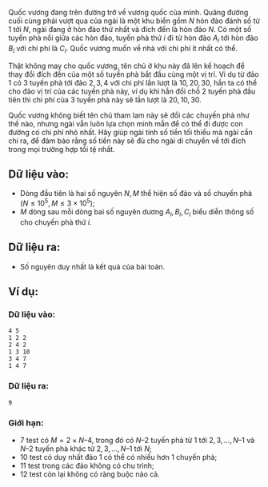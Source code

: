 Quốc vương đang trên đường trở về vương quốc của mình. Quãng đường cuối cùng phải vượt qua của ngài là một khu biển gồm $N$ hòn đào đánh số từ $1$ tới $N$, ngài đang ở hòn đảo thứ nhất và đích đến là hòn đảo $N$. Có một số tuyến phà nối giữa các hòn đảo, tuyến phà thứ $i$ đi từ hòn đảo $A_i$ tới hòn đảo $B_i$ với chi phí là $C_i$. Quốc vương muốn về nhà với chi phí ít nhất có thể.

Thật không may cho quốc vương, tên chủ ở khu này đã lên kế hoạch để thay đổi đích đến của một số tuyến phà bắt đầu cùng một vị trí. Ví dụ từ đảo $1$ có $3$ tuyến phà tới đảo $2, 3, 4$ với chi phí lần lượt là $10, 20, 30$, hắn ta có thể cho đảo vị trí của các tuyến phà này, ví dụ khi hắn đổi chỗ $2$ tuyến phà đầu tiên thì chi phí của $3$ tuyến phà này sẽ lần lượt là $20, 10, 30$.

Quốc vương không biết tên chủ tham lam này sẽ đổi các chuyến phà như thế nào, nhưng ngài vẫn luôn lựa chọn minh mẫn để có thể đi được con đường có chi phí nhỏ nhất. Hãy giúp ngài tính số tiền tối thiểu mà ngài cần chi ra, để đảm bảo rằng số tiền này sẽ đủ cho ngài di chuyển về tới đích trong mọi trường hợp tồi tệ nhất. 

## Dữ liệu vào:
- Dòng đầu tiên là hai số nguyên $N, M$ thể hiện số đảo và số chuyến phà $(N ≤10^5,M≤3×10^5)$;
- $M$ dòng sau mỗi dòng bai số nguyên dương $A_i, B_i, C_i$ biểu diễn thông số cho chuyến phà thứ $i$.

## Dữ liệu ra:
- Số nguyên duy nhất là kết quả của bài toán. 

## Ví dụ:
### Dữ liệu vào:
```
4 5
1 2 2
2 4 2
1 3 10
3 4 7
1 4 7
```

### Dữ liệu ra:
```
9
```

### Giới hạn:
- $7$ test có $M = 2 × N – 4$, trong đó có $N – 2$ tuyến phà từ $1$ tới $2, 3, …, N – 1$ và $N – 2$ tuyến phà khác từ $2, 3, …, N – 1$ tới $N$;
- $10$ test có duy nhất đảo $1$ có thể có nhiều hơn $1$ chuyến phà;
- $11$ test trong các đảo không có chu trình;
- $12$ test còn lại không có ràng buộc nào cả.
